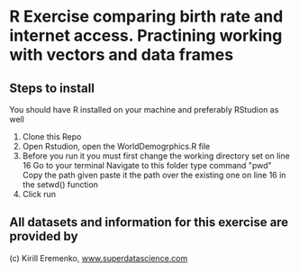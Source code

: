 # R Exercise comparing birth rate and internet access. Practining working with vectors and data frames


## Steps to install

You should have R installed on your machine and preferably RStudion as well

1. Clone this Repo
1. Open Rstudion, open the WorldDemogrphics.R file
1. Before you run it you must first change the working directory set on line 16
	Go to your terminal
	Navigate to this folder
	type command "pwd"
	Copy the path given
	paste it the path over the existing one on line 16 in the setwd() function
1. Click run 

## All datasets and information for this exercise are provided by
(c) Kirill Eremenko, www.superdatascience.com
